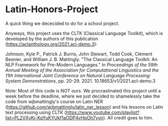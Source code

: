 # Latin-Honors-Project

A quick thing we dececided to do for a school project. 

Anyways, this project uses the CLTK (Classical Language Toolkit), which is developed by the authors of this publication (https://aclanthology.org/2021.acl-demo.3):

   Johnson, Kyle P., Patrick J. Burns, John Stewart, Todd Cook, Clément Besnier, and William J. B.  Mattingly. "The Classical Language Toolkit: An NLP Framework for Pre-Modern Languages." In *Proceedings of the 59th Annual Meeting of the Association for Computational Linguistics and the 11th International Joint Conference on Natural Language Processing: System Demonstrations*, pp. 20-29. 2021. 10.18653/v1/2021.acl-demo.3

Note: Most of this code is NOT ours. We procrastinated this project until a week before the deadline, where we just decided to shamelessly take the code from wjbmattingly's course on Latin NER (https://github.com/wjbmattingly/latin_ner_lesson) and his lessons on Latin text processing using CLTK (https://www.youtube.com/playlist?list=PL2VXyKi-KpYuKYUkf1aODP4vHpOh7yvjr). All credit goes to him.
